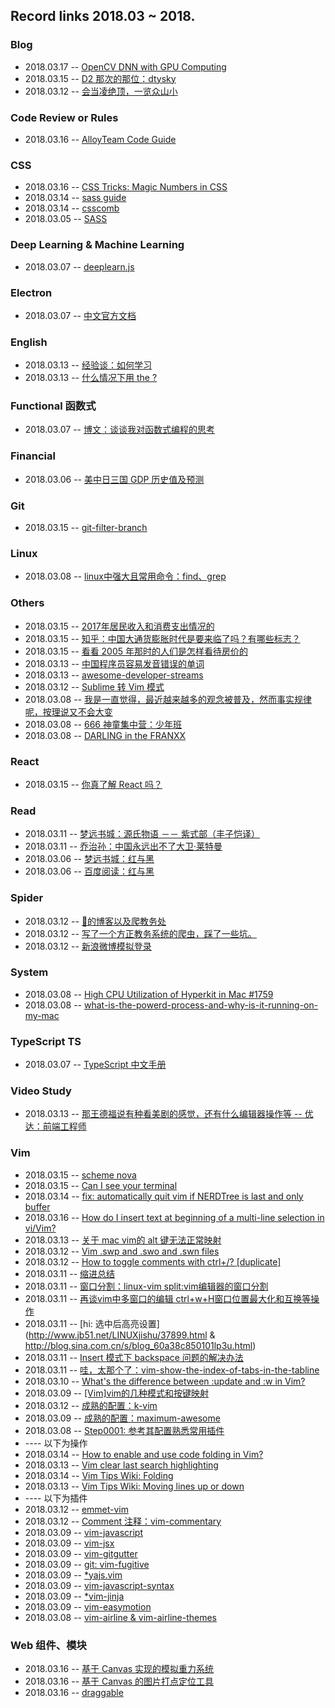 ## Record links 2018.03 ~ 2018.


### Blog

* 2018.03.17 -- [OpenCV DNN with GPU Computing](https://xinlake.github.io/)
* 2018.03.15 -- [D2 那次的那位：dtysky](http://dtysky.moe/category/Create)
* 2018.03.12 -- [会当凌绝顶，一览众山小](https://jiajunhuang.com/)


### Code Review or Rules

* 2018.03.16 -- [AlloyTeam Code Guide](http://alloyteam.github.io/CodeGuide/#css-declaration-order)


### CSS

* 2018.03.16 -- [CSS Tricks: Magic Numbers in CSS](https://css-tricks.com/magic-numbers-in-css/)
* 2018.03.14 -- [sass guide](https://sass-guidelin.es/zh/)
* 2018.03.14 -- [csscomb](http://csscomb.com/)
* 2018.03.05 -- [SASS](http://www.css88.com/doc/sass/)


### Deep Learning & Machine Learning

* 2018.03.07 -- [deeplearn.js](https://deeplearnjs.org/)


### Electron

* 2018.03.07 -- [中文官方文档](https://electronjs.org/docs/tutorial/quick-start)


### English

* 2018.03.13 -- [经验谈：如何学习](https://github.com/byoungd/English-level-up-tips-for-Chinese)
* 2018.03.13 -- [什么情况下用 the ?](https://www.zybang.com/question/68326efce38a7ec44e02e8ebd831185b.html)


### Functional 函数式

* 2018.03.07 -- [博文：谈谈我对函数式编程的思考](https://github.com/berwin/Blog/issues/15)


### Financial

* 2018.03.06 -- [美中日三国 GDP 历史值及预测](http://www.8pu.com/)


### Git

* 2018.03.15 -- [git-filter-branch](https://git-scm.com/docs/git-filter-branch)


### Linux

* 2018.03.08 -- [linux中强大且常用命令：find、grep](https://www.cnblogs.com/skynet/archive/2010/12/25/1916873.html)


### Others

* 2018.03.15 -- [2017年居民收入和消费支出情况的](http://www.stats.gov.cn/tjsj/zxfb/201801/t20180118_1574931.html)
* 2018.03.15 -- [知乎：中国大通货膨胀时代是要来临了吗？有哪些标志？](https://www.zhihu.com/question/20438828)
* 2018.03.15 -- [看看 2005 年那时的人们是怎样看待房价的](http://bbs.tianya.cn/post-house-3003-1.shtml)
* 2018.03.13 -- [中国程序员容易发音错误的单词](https://github.com/shimohq/chinese-programmer-wrong-pronunciation)
* 2018.03.13 -- [awesome-developer-streams](https://github.com/bnb/awesome-developer-streams)
* 2018.03.12 -- [Sublime 转 Vim 模式](http://www.cnblogs.com/zuike/p/4402022.html)
* 2018.03.08 -- [我是一直觉得，最近越来越多的观念被普及，然而事实规律呢，按理说又不会大变](http://www.sohu.com/a/222269490_165453)
* 2018.03.08 -- [666 神童集中营：少年班](https://zh.wikipedia.org/wiki/%E5%B0%91%E5%B9%B4%E7%8F%AD)
* 2018.03.08 -- [DARLING in the FRANXX](https://anime1.me/4088)


### React

* 2018.03.15 -- [你真了解 React 吗？](http://qingbob.com/understand-react-01/)



### Read

* 2018.03.11 -- [梦远书城：源氏物语 －－ 紫式部（丰子恺译）](http://www.my285.com/wgwx/cpxs/yswy/index.htm)
* 2018.03.11 -- [乔治孙：中国永远出不了大卫·莱特曼](http://cul.qq.com/a/20150520/020765.htm)
* 2018.03.06 -- [梦远书城：红与黑](http://www.my285.com/wgwx/zpj/std/hyh/078.htm)
* 2018.03.06 -- [百度阅读：红与黑](https://yd.baidu.com/view/fc2e6312852458fb760b5652?cn=10-160,11-38&pn=3)


### Spider

* 2018.03.12 -- [🐔的博客以及爬教务处](https://blog.scnace.me/%E4%B8%80%E6%AC%A1%E7%88%AC%E6%96%B9%E6%AD%A3%E6%95%99%E5%8A%A1%E5%A4%84%E7%9A%84%E6%88%90%E5%8A%9F%E5%AE%9E%E8%B7%B5/)
* 2018.03.12 -- [写了一个方正教务系统的爬虫，踩了一些坑。](https://www.v2ex.com/t/437081#reply58)
* 2018.03.12 -- [新浪微博模拟登录](https://pydata.me/2017/12/15/%E6%96%B0%E6%B5%AA%E5%BE%AE%E5%8D%9A%E6%A8%A1%E6%8B%9F%E7%99%BB%E5%BD%95/)


### System

* 2018.03.08 -- [High CPU Utilization of Hyperkit in Mac #1759](https://github.com/docker/for-mac/issues/1759)
* 2018.03.08 -- [what-is-the-powerd-process-and-why-is-it-running-on-my-mac](https://www.howtogeek.com/326965/what-is-the-powerd-process-and-why-is-it-running-on-my-mac/)


### TypeScript TS

* 2018.03.07 -- [TypeScript 中文手册](https://typescript.bootcss.com/basic-types.html)


### Video Study

* 2018.03.13 -- [那王德福说有种看美剧的感觉，还有什么编辑器操作等 -- 优达：前端工程师](https://classroom.udacity.com/nanodegrees/nd001-cn-preview/parts/dd73b171-dd5e-40ef-91a9-82cc447e8df0/modules/25e97106-d269-4ff9-927c-15d030b70237/lessons/b77b0363-d9f8-47b9-a153-d82c33c08f58/concepts/31d9aba4-8ba3-48e3-a8e8-8c4209087447)


### Vim

* 2018.03.15 -- [scheme nova](https://trevordmiller.com/projects/nova)
* 2018.03.15 -- [Can I see your terminal](https://dev.to/itsjzt/can-i-see-your-terminal--62e)
* 2018.03.14 -- [fix: automatically quit vim if NERDTree is last and only buffer](https://github.com/scrooloose/nerdtree/issues/21)
* 2018.03.16 -- [How do I insert text at beginning of a multi-line selection in vi/Vim?](https://stackoverflow.com/questions/253380/how-do-i-insert-text-at-beginning-of-a-multi-line-selection-in-vi-vim)
* 2018.03.13 -- [关于 mac vim的 alt 键无法正常映射](http://www.cnblogs.com/yanyichao/p/4026626.html)
* 2018.03.12 -- [Vim .swp and .swo and .swn files](http://ttm.github.io/research/2017/11/02/vim-swp-swo.html)
* 2018.03.12 -- [How to toggle comments with ctrl+/? [duplicate]](https://vi.stackexchange.com/questions/8128/how-to-toggle-comments-with-ctrl)
* 2018.03.11 -- [缩进总结](http://blog.csdn.net/jobschen/article/details/52328394)
* 2018.03.11 -- [窗口分割：linux-vim split:vim编辑器的窗口分割](http://blog.csdn.net/gexiaobaoHelloWorld/article/details/7783427)
* 2018.03.11 -- [再谈vim中多窗口的编辑 ctrl+w+H窗口位置最大化和互换等操作](https://www.cnblogs.com/bkylee/p/6120060.html)
* 2018.03.11 -- [hi: 选中后高亮设置](http://www.jb51.net/LINUXjishu/37899.html & http://blog.sina.com.cn/s/blog_60a38c850101lp3u.html)
* 2018.03.11 -- [Insert 模式下 backspace 问题的解决办法](http://blog.csdn.net/zxy987872674/article/details/64124959)
* 2018.03.11 -- [哇，太那个了：vim-show-the-index-of-tabs-in-the-tabline](https://superuser.com/questions/331272/vim-show-the-index-of-tabs-in-the-tabline)
* 2018.03.10 -- [What's the difference between :update and :w in Vim?](https://stackoverflow.com/questions/3092911/whats-the-difference-between-update-and-w-in-vim)
* 2018.03.09 -- [[Vim]vim的几种模式和按键映射](https://haoxiang.org/2011/09/vim-modes-and-mappin/)
* 2018.03.12 -- [成熟的配置：k-vim](https://github.com/wklken/k-vim)
* 2018.03.09 -- [成熟的配置：maximum-awesome](https://github.com/square/maximum-awesome/blob/master/vimrc)
* 2018.03.08 -- [Step0001: 参考其配置熟悉常用插件](https://www.youtube.com/watch?v=zF9EcpYb1KE)
* ---- 以下为操作
* 2018.03.14 -- [How to enable and use code folding in Vim?](https://unix.stackexchange.com/questions/141097/how-to-enable-and-use-code-folding-in-vim)
* 2018.03.13 -- [Vim clear last search highlighting](https://stackoverflow.com/questions/657447/vim-clear-last-search-highlighting)
* 2018.03.14 -- [Vim Tips Wiki: Folding](http://vim.wikia.com/wiki/Folding)
* 2018.03.13 -- [Vim Tips Wiki: Moving lines up or down](http://vim.wikia.com/wiki/Moving_lines_up_or_down)
* ---- 以下为插件
* 2018.03.12 -- [emmet-vim](https://github.com/mattn/emmet-vim/blob/master/doc/emmet.txt)
* 2018.03.12 -- [Comment 注释：vim-commentary](https://github.com/tpope/vim-commentary)
* 2018.03.09 -- [vim-javascript](https://github.com/pangloss/vim-javascript)
* 2018.03.09 -- [vim-jsx](https://github.com/mxw/vim-jsx)
* 2018.03.09 -- [vim-gitgutter](https://github.com/airblade/vim-gitgutter)
* 2018.03.09 -- [git: vim-fugitive](https://github.com/tpope/vim-fugitive)
* 2018.03.09 -- [*yajs.vim](https://github.com/othree/yajs.vim)
* 2018.03.09 -- [vim-javascript-syntax](https://github.com/jelera/vim-javascript-syntax)
* 2018.03.09 -- [*vim-jinja](https://github.com/mitsuhiko/vim-jinja)
* 2018.03.09 -- [vim-easymotion](https://github.com/easymotion/vim-easymotion)
* 2018.03.08 -- [vim-airline & vim-airline-themes](https://github.com/vim-airline/vim-airline)


### Web 组件、模块

* 2018.03.16 -- [基于 Canvas 实现的模拟重力系统]( canvas-gravity-simulation)
* 2018.03.16 -- [基于 Canvas 的图片打点定位工具](http://oodzchen.github.io/lab/canvas-tool/)
* 2018.03.16 -- [draggable](https://github.com/oodzchen/draggable.js)
